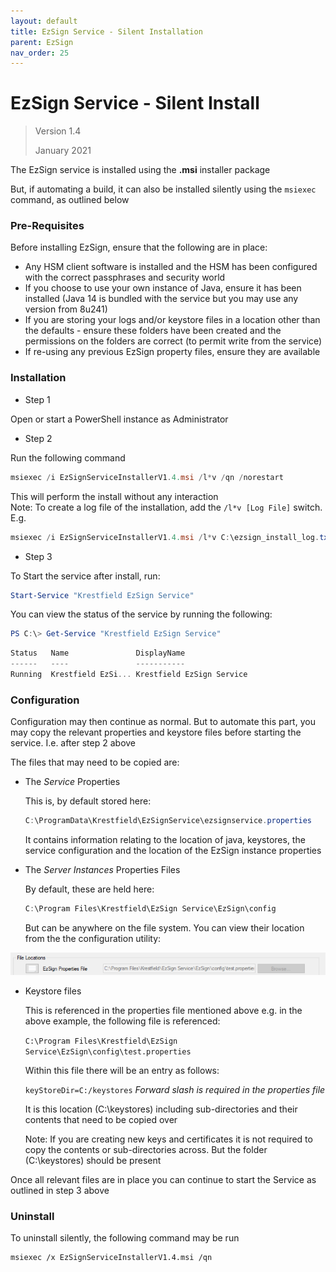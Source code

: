 ```yaml
---
layout: default
title: EzSign Service - Silent Installation
parent: EzSign
nav_order: 25
---
```


# EzSign Service - Silent Install

> Version 1.4
>
> January 2021



The EzSign service is installed using the **.msi** installer package  

But, if automating a build, it can also be installed silently using the ``msiexec`` command, as outlined below  



### Pre-Requisites

Before installing EzSign, ensure that the following are in place:

* Any HSM client software is installed and the HSM has been configured with the correct passphrases and security world
* If you choose to use your own instance of Java, ensure it has been installed (Java 14 is bundled with the service but you may use any version from 8u241)
* If you are storing your logs and/or keystore files in a location other than the defaults - ensure these folders have been created and the permissions on the folders are correct (to permit write from the service)
* If re-using any previous EzSign property files, ensure they are available
  
  

### Installation

* Step 1  
  

Open or start a PowerShell instance as Administrator

* Step 2  

Run the following command

```powershell
msiexec /i EzSignServiceInstallerV1.4.msi /l*v /qn /norestart
```

This will perform the install without any interaction  
Note: To create a log file of the installation, add the ``/l*v [Log File]`` switch. E.g.  

```powershell
msiexec /i EzSignServiceInstallerV1.4.msi /l*v C:\ezsign_install_log.txt /qn /norestart
```

* Step 3  

To Start the service after install, run:  
```powershell
Start-Service "Krestfield EzSign Service"
```
You can view the status of the service by running the following:  
```powershell
PS C:\> Get-Service "Krestfield EzSign Service"
```

```powershell
Status   Name               DisplayName
------   ----               -----------
Running  Krestfield EzSi... Krestfield EzSign Service
```

  


### Configuration

Configuration may then continue as normal. But to automate this part, you may copy the relevant properties and keystore files before starting the service. I.e. after step 2 above  

The files that may need to be copied are:

* The *Service* Properties

  This is, by default stored here: 

  ```powershell
  C:\ProgramData\Krestfield\EzSignService\ezsignservice.properties
  ```

  It contains information relating to the location of java, keystores, the service configuration and the location of the EzSign instance properties

* The *Server* *Instances* Properties Files

  By default, these are held here:

  ```powershell
  C:\Program Files\Krestfield\EzSign Service\EzSign\config
  ```

  But can be anywhere on the file system. You can view their location from the the configuration utility:  

![image-20210129154805057](.\images\image-20210129154805057.png)

* Keystore files

  This is referenced in the properties file mentioned above e.g. in the above example, the following file is referenced:

  ``C:\Program Files\Krestfield\EzSign Service\EzSign\config\test.properties``

  Within this file there will be an entry as follows:

  ``keyStoreDir=C:/keystores`` *Forward slash is required in the properties file*

  It is this location (C:\keystores) including sub-directories and their contents that need to be copied over  

  Note: If you are creating new keys and certificates it is not required to copy the contents or sub-directories across. But the folder (C:\keystores) should be present



Once all relevant files are in place you can continue to start the Service as outlined in step 3 above  



### Uninstall

To uninstall silently, the following command may be run

```
msiexec /x EzSignServiceInstallerV1.4.msi /qn
```

